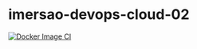 # imersao-devops-cloud-02

[![Docker Image CI](https://github.com/ADOS84/imersao-devops-cloud-02/actions/workflows/main.yml/badge.svg)](https://github.com/ADOS84/imersao-devops-cloud-02/actions/workflows/main.yml)
